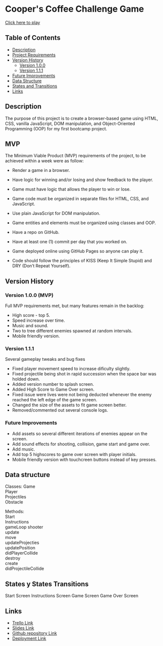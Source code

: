 # Cooper's Coffee Challenge Game

[Click here to play](https://toroloffredo.github.io/Cooper-coffee-challenge/)

## Table of Contents

- [Description](#description)
- [Project Requirements](#mvp)
- [Version History](#version-history)
  - [Version 1.0.0](#version-100-mvp)
  - [Version 1.1.1](#version-111)
- [Future Improvements](#future-improvements)
- [Data Structure](#data-structure)
- [States and Transitions](#states-y-states-transitions)
- [Links](#links)

## Description

The purpose of this project is to create a browser-based game using HTML, CSS, vanilla JavaScript, DOM manipulation, and Object-Oriented Programming (OOP) for my first bootcamp project.

## MVP

The Minimum Viable Product (MVP) requirements of the project, to be achieved within a week were as follow:

- Render a game in a browser.

- Have logic for winning and/or losing and show feedback to the player.

- Game must have logic that allows the player to win or lose.

- Game code must be organized in separate files for HTML, CSS, and JavaScript.

- Use plain JavaScript for DOM manipulation.

- Game entities and elements must be organized using classes and OOP.

- Have a repo on GitHub.

- Have at least one (1) commit per day that you worked on.

- Game deployed online using GitHub Pages so anyone can play it.

- Code should follow the principles of KISS (Keep It Simple Stupid) and DRY (Don’t Repeat Yourself).

## Version History

### Version 1.0.0 (MVP)

Full MVP requirements met, but many features remain in the backlog:

- High score - top 5.
- Speed increase over time.
- Music and sound.
- Two to tree different enemies spawned at random intervals.
- Mobile friendly version.

### Version 1.1.1

Several gameplay tweaks and bug fixes

- Fixed player movement speed to increase dificulty slightly.
- Fixed projectile being shot in rapid succession when the space bar was holded down.
- Added version number to splash screen.
- Added High Score to Game Over screen.
- Fixed issue were lives were not being deducted whenever the enemy reached the left edge of the game screen.
- Changed the size of the assets to fit game screen better.
- Removed/commented out several console logs.

### Future Improvements

- Add assets so several different iterations of enemies appear on the screen.
- Add sound effects for shooting, collision, game start and game over.
- Add music.
- Add top 5 highscores to game over screen with player initials.
- Mobile friendly version with touchcreen buttons instead of key presses.

## Data structure

Classes:
Game  
Player  
Projectiles  
Obstacle

Methods:  
Start  
Instructions  
gameLoop
shooter  
update  
move  
updateProjecties  
updatePosition  
didPlayerCollide  
destroy  
create  
didProjectileCollide

## States y States Transitions

Start Screen
Instructions Screen
Game Screen
Game Over Screen

## Links

- [Trello Link](https://trello.com/invite/b/Er37E60R/ATTI19e5c6130d8da426d8cc89b2a46a43e435169A66/ccc-board)
- [Slides Link](https://docs.google.com/presentation/d/1fD7KHiSTRlcmvFnGGGiVWKYrFFJM3DlRQ2RYGgaknLA/edit?usp=sharing)
- [Github repository Link](https://github.com/toroloffredo/Cooper-coffee-challenge)
- [Deployment Link](https://toroloffredo.github.io/Cooper-coffee-challenge/)
